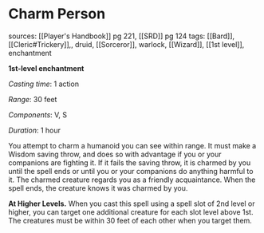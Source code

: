 # Charm Person
sources: [[Player's Handbook]] pg 221, [[SRD]] pg 124
tags: [[Bard]], [[Cleric#Trickery]],, druid, [[Sorceror]], warlock, [[Wizard]], [[1st level]], enchantment

**1st-level enchantment**

*Casting time*: 1 action

*Range*: 30 feet

*Components*: V, S

*Duration*: 1 hour

You attempt to charm a humanoid you can see within range. It must make a Wisdom saving throw, and does so with advantage if you or your companions are fighting it. If it fails the saving throw, it is charmed by you until the spell ends or until you or your companions do anything harmful to it. The charmed creature regards you as a friendly acquaintance. When the spell ends, the creature knows it was charmed by you.

**At Higher Levels.** When you cast this spell using a spell slot of 2nd level or higher, you can target one additional creature for each slot level above 1st. The creatures must be within 30 feet of each other when you target them.
